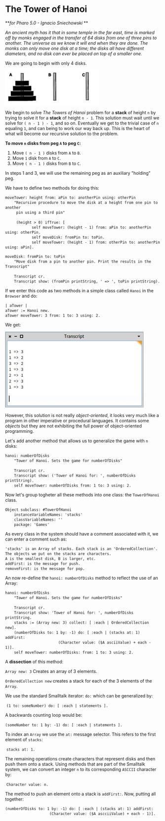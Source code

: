 # The Tower of Hanoi

***for Pharo 5.0 - Ignacio Sniechowski* **

*An ancient myth has it that in some temple in the far east, time is marked off by monks engaged in the transfer of 64 disks from one of three pins to another. The universe as we know it will end when they are done. The monks can only move one disk at a time; the disks all have different diameters, and no disk can ever be placed on top of a smaller one.*

We are going to begin with only 4 disks.

 ![towers](towers.jpg)

We begin to solve *The Towers of Hanoi* problem for a **stack** of height `n` by trying to solve it for a **stack** of height `n - 1`. This solution must wait until we solve for `( n - 1 ) - 1`, and so on. Eventually we get to the trivial case of `n` equaling `1`, and can being to work our way back up. This is the heart of what will become our recursive solution to the problem.

**To move `n` disks from peg `A` to peg `C`:**

1. Move `( n - 1 )` disks from `A` to `B`.
2. Move `1` disk from `A` to `C`.
3. Move `( n - 1 )` disks from `B` to `C`.

In steps 1 and 3, we will use the remaining peg as an auxiliary "holding" peg.



We have to define two methods for doing this:

```smalltalk
moveTower: height from: aPin to: anotherPin using: otherPin
	"Recursive procedure to move the disk at a height from one pin to another 
	 pin using a third pin"
	 
	 (height > 0) ifTrue: [
       		self moveTower: (height - 1) from: aPin to: anotherPin using: otherPin.
       		self moveDisk: fromPin to: toPin.
       		self moveTower: (height - 1) from: otherPin to: anotherPin using: aPin].
```

```smalltalk
moveDisk: fromPin to: toPin
	"Move disk from a pin to another pin. Print the results in the Transcript"
	
	Transcript cr.
	Transcript show: (fromPin printString, ' => ', toPin printString).
```

If we enter this code as two methods in a simple class called `Hanoi` in the `Browser` and do:

```smalltalk
| aTower |
aTower := Hanoi new.
aTower moveTower: 3 from: 1 to: 3 using: 2.
```

We get:

![transcript](transcript.jpg)



However, this solution is not really *object-oriented*, it looks very much like a program in other imperative or procedural languages. It contains some *objects* but they are not exhibiting the full power of object-oriented programming. 

Let's add another method that allows us to generalize the game with `n` disks:

```smalltalk
hanoi: numberOfDisks
	"Tower of Hanoi. Sets the game for numberOfDisks"
	
	Transcript cr.
	Transcript show: ('Tower of Hanoi for: ', numberOfDisks printString).
	self moveTower: numberOfDisks from: 1 to: 3 using: 2.
```

Now let's group togheter all these methods into one class: the `TowerOfHanoi` class.

```smalltalk
Object subclass: #TowerOfHanoi
	instanceVariableNames: 'stacks'
	classVariableNames: ''
	package: 'Games'
```

As every class in the system should have a comment associated with it, we can enter a comment such as:

```smalltalk
'stacks' is an Array of stacks. Each stack is an 'OrderedCollection'.
The objects we put on the stacks are characters.
A is the smallest disk, B is larger, etc.
addFirst: is the message for push.
removeFirst: is the message for pop.
```

An now re-define the `hanoi: numberOfDisks` method to reflect the use of an Array:

```smalltalk
hanoi: numberOfDisks
	"Tower of Hanoi. Sets the game for numberOfDisks"
	
	Transcript cr.
	Transcript show: 'Tower of Hanoi for: ', numberOfDisks printString.
	stacks := (Array new: 3) collect: [ :each | OrderedCollection new].
	(numberOfDisks to: 1 by: -1) do: [ :each | (stacks at: 1) addFirst:
						(Character value: ($A asciiValue) + each - 1)].
	self moveTower: numberOfDisks: from: 1 to: 3 using: 2.
```

A **dissection** of this method:

`Array new: 3` Creates an array of 3 elements.

`OrderedCollection new` creates a stack for each of the 3 elements of the `Array`.

We use the standard Smalltalk iterator: `do:` which can be generalized by: 

​										`(1 to: someNumber) do: [ :each | statements ].`

A backwards counting loop would be:

​										`(someNumber to: 1 by: -1) do: [ :each | statements ].`

To index an `Array` we use the `at:` message selector. This refers to the first element of `stacks`:

​										`stacks at: 1.`

The remaining operations create characters that represent disks and then push them onto a stack. Using methods that are part of the Smalltalk system, we can convert an integer `n` to its corresponding `ASCCII` character by:

​										`Character value: n.`

The method to push an element onto a stack is `addFirst:`. Now, putting all together:

```smalltalk
(numberOfDisks to: 1 by: -1) do: [ :each | (stacks at: 1) addFirst: 
					(Character value: ($A ascciiValue) + each - 1)].
```







